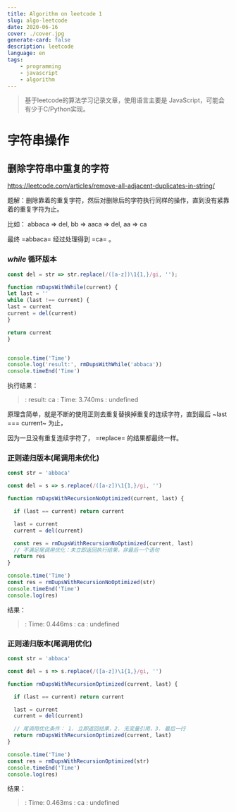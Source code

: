 ```yaml
---
title: Algorithm on leetcode 1
slug: algo-leetcode
date: 2020-06-16
cover: ./cover.jpg
generate-card: false
description: leetcode
language: en
tags:
    - programming
    - javascript
    - algorithm
---
```


> 基于leetcode的算法学习记录文章，使用语言主要是 JavaScript，可能会有少于C/Python实现。

# 字符串操作

## 删除字符串中重复的字符

https://leetcode.com/articles/remove-all-adjacent-duplicates-in-string/

题解：删除靠着的重复字符，然后对删除后的字符执行同样的操作，直到没有紧靠着的重复字符为止。

  比如： abbaca => del, bb => aaca => del, aa => ca

  最终 =abbaca= 经过处理得到 =ca= 。

### *while* 循环版本

```js
const del = str => str.replace(/([a-z])\1{1,}/gi, '');

function rmDupsWithWhile(current) {
let last = ''
while (last !== current) {
last = current
current = del(current)
}

return current
}


console.time('Time')
console.log('result:', rmDupsWithWhile('abbaca'))
console.timeEnd('Time')
```

执行结果：

>: result: ca
>: Time: 3.740ms
>: undefined

原理含简单，就是不断的使用正则去重复替换掉重复的连续字符，直到最后 ~last === current~ 为止，

因为一旦没有重复连续字符了， =replace= 的结果都最终一样。

### 正则递归版本(尾调用未优化)

```js
const str = 'abbaca'

const del = s => s.replace(/([a-z])\1{1,}/gi, '')

function rmDupsWithRecursionNoOptimized(current, last) {

  if (last == current) return current

  last = current
  current = del(current)

  const res = rmDupsWithRecursionNoOptimized(current, last)
  // 不满足尾调用优化：未立即返回执行结果，非最后一个语句
  return res
}

console.time('Time')
const res = rmDupsWithRecursionNoOptimized(str)
console.timeEnd('Time')
console.log(res)
```

结果：

>: Time: 0.446ms
>: ca
>: undefined

### 正则递归版本(尾调用优化)

```js
const str = 'abbaca'

const del = s => s.replace(/([a-z])\1{1,}/gi, '')

function rmDupsWithRecursionOptimized(current, last) {

  if (last == current) return current

  last = current
  current = del(current)

  // 尾调用优化条件： 1. 立即返回结果，2. 无变量引用，3. 最后一行
  return rmDupsWithRecursionOptimized(current, last)
}

console.time('Time')
const res = rmDupsWithRecursionOptimized(str)
console.timeEnd('Time')
console.log(res)
```

结果：

>: Time: 0.463ms
>: ca
>: undefined